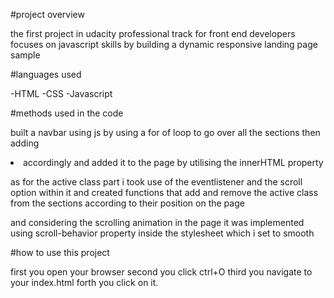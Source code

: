 #project overview  


the first project in udacity professional track for front end developers 
focuses on javascript skills
by building a dynamic responsive landing page sample

#languages used 


-HTML
-CSS
-Javascript

#methods used in the code 


built  a navbar using js by using a for of loop to go over all the sections 
then adding <li> accordingly and added it to the page by utilising the innerHTML property 
 
 as for the active class part i took use of the eventlistener and the scroll option within it and created functions that add and remove the active class from the sections according to their position on the page 
 
 
 and considering the scrolling animation in the page 
 it was implemented using scroll-behavior property inside the stylesheet which i set to smooth 

 #how to use this project
 
 
 first you open your browser second you click ctrl+O third you navigate to your index.html forth you click on it.
